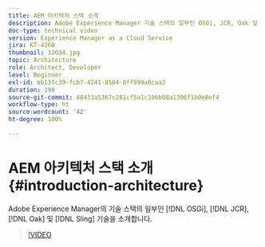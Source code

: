 ```yaml
---
title: AEM 아키텍처 스택 소개
description: Adobe Experience Manager 기술 스택의 일부인 OSGi, JCR, Oak 및 Sling 기술을 소개합니다.
doc-type: technical video
version: Experience Manager as a Cloud Service
jira: KT-4260
thumbnail: 32034.jpg
topic: Architecture
role: Architect, Developer
level: Beginner
exl-id: bb13fc39-fcb7-4241-8504-8ff999a6caa2
duration: 190
source-git-commit: 48433a5367c281cf5a1c106b08a1306f1b0e8ef4
workflow-type: ht
source-wordcount: '42'
ht-degree: 100%

---
```


# AEM 아키텍처 스택 소개 {#introduction-architecture}

Adobe Experience Manager의 기술 스택의 일부인 [!DNL OSGi], [!DNL JCR], [!DNL Oak] 및 [!DNL Sling] 기술을 소개합니다.

>[!VIDEO](https://video.tv.adobe.com/v/37045?quality=12&learn=on&captions=kor)
